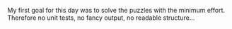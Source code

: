My first goal for this day was to solve the puzzles with the minimum effort. Therefore no unit tests, no fancy output, no readable structure...
